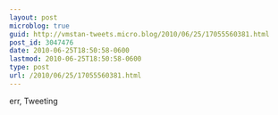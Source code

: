 ```yaml
---
layout: post
microblog: true
guid: http://vmstan-tweets.micro.blog/2010/06/25/17055560381.html
post_id: 3047476
date: 2010-06-25T18:50:58-0600
lastmod: 2010-06-25T18:50:58-0600
type: post
url: /2010/06/25/17055560381.html
---
```

err, Tweeting
